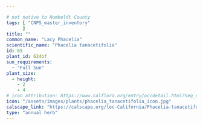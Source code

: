 ```yaml
---

# not native to Humboldt County
tags: [ "CNPS_master_inventory"
      ]
title: ""
common_name: "Lacy Phacelia"
scientific_name: "Phacelia tanacetifolia"
id: 65
plant_id: 624bf
sun_requirements:
  - "Full Sun"
plant_size:
  - height: 
    - 2
    - 4
# icon attribution: https://www.calflora.org/entry/occdetail.html?seq_num=wb2169-107 
icon: "/assets/images/plants/phacelia_tanacetifolia_icon.jpg"
calscape_link: "https://calscape.org/loc-California/Phacelia-tanacetifolia-(Lacy-Phacelia)"
type: "annual herb"
---
```




